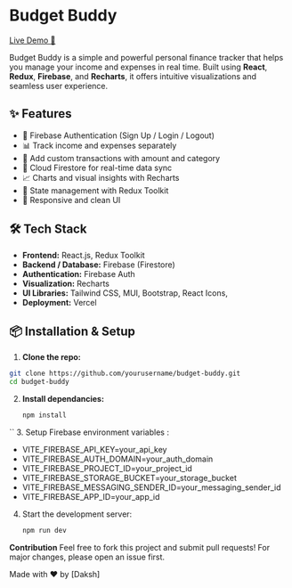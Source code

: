 #  Budget Buddy

[Live Demo 🚀](https://budget-buddy-gray.vercel.app/)

Budget Buddy is a simple and powerful personal finance tracker that helps you manage your income and expenses in real time. Built using **React**, **Redux**, **Firebase**, and **Recharts**, it offers intuitive visualizations and seamless user experience.

## ✨ Features
- 🔐 Firebase Authentication (Sign Up / Login / Logout)
- 📊 Track income and expenses separately
- 💼 Add custom transactions with amount and category
- 📁 Cloud Firestore for real-time data sync
- 📈 Charts and visual insights with Recharts
- 🧠 State management with Redux Toolkit
- 🌙 Responsive and clean UI 

## 🛠️ Tech Stack

- **Frontend:** React.js, Redux Toolkit
- **Backend / Database:** Firebase (Firestore)
- **Authentication:** Firebase Auth
- **Visualization:** Recharts
- **UI Libraries:** Tailwind CSS, MUI, Bootstrap, React Icons, 
- **Deployment:** Vercel

## 📦 Installation & Setup

1. **Clone the repo:**
```bash
git clone https://github.com/yourusername/budget-buddy.git
cd budget-buddy
```
2. **Install dependancies:**
   ```bash
   npm install 
  ``
3. Setup Firebase environment variables : 
- VITE_FIREBASE_API_KEY=your_api_key
- VITE_FIREBASE_AUTH_DOMAIN=your_auth_domain
- VITE_FIREBASE_PROJECT_ID=your_project_id
- VITE_FIREBASE_STORAGE_BUCKET=your_storage_bucket
- VITE_FIREBASE_MESSAGING_SENDER_ID=your_messaging_sender_id
- VITE_FIREBASE_APP_ID=your_app_id

4. Start the development server:
   ```bash
   npm run dev
   ```
**Contribution**
Feel free to fork this project and submit pull requests! For major changes, please open an issue first.


Made with ❤️ by [Daksh]





